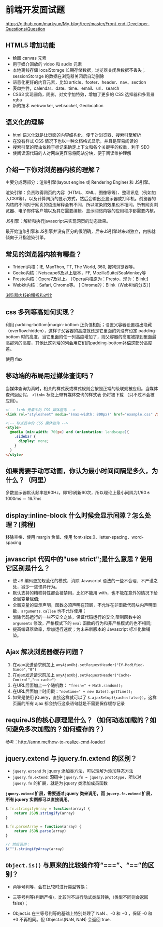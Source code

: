 # 前端开发面试题

<https://github.com/markyun/My-blog/tree/master/Front-end-Developer-Questions/Question>

## HTML5 增加功能

* 绘画 canvas 元素
* 用于媒介回放的 video 和 audio 元素
* 本地离线存储 localStorage 长期存储数据，浏览器关闭后数据不丢失；sessionStorage 的数据在浏览器关闭后自动删除
* 语意化更好的内容元素，比如 article、footer、header、nav、section
* 表单控件，calendar、date、time、email、url、search
* CSS3 实现圆角，阴影，对文字加特效，增加了更多的 CSS 选择器和多背景 rgba
* 新的技术 webworker, websocket, Geolocation

## 语义化的理解

* html 语义化就是让页面的内容结构化，便于对浏览器、搜索引擎解析
* 在没有样式 CSS 情况下也以一种文档格式显示，并且是容易阅读的
* 搜索引擎的爬虫依赖于标记来确定上下文和各个关键字的权重，利于 SEO
* 使阅读源代码的人对网站更容易将网站分块，便于阅读维护理解

## 介绍一下你对浏览器内核的理解？

主要分成两部分：渲染引擎(layout engine 或 Rendering Engine) 和 JS引擎。

渲染引擎：负责取得网页的内容（HTML、XML、图像等等）、整理讯息（例如加入CSS等），以及计算网页的显示方式，然后会输出至显示器或打印机。浏览器的内核的不同对于网页的语法解释会有不同，所以渲染的效果也不相同。所有网页浏览器、电子邮件客户端以及其它需要编辑、显示网络内容的应用程序都需要内核。

JS引擎：解析和执行javascript来实现网页的动态效果。

最开始渲染引擎和JS引擎并没有区分的很明确，后来JS引擎越来越独立，内核就倾向于只指渲染引擎。

## 常见的浏览器内核有哪些？

* Trident内核：IE, MaxThon, TT, The World, 360, 搜狗浏览器等。
* Gecko内核：Netscape6及以上版本，FF, MozillaSuite/SeaMonkey等
* Presto内核：Opera7及以上。      [Opera内核原为：Presto，现为：Blink;]
* Webkit内核：Safari, Chrome等。   [ Chrome的：Blink（WebKit的分支）]

[浏览器内核的解析和对比](http://www.cnblogs.com/fullhouse/archive/2011/12/19/2293455.html)

## css 多列等高如何实现？

利用 padding-bottom|margin-bottom 正负值相抵；设置父容器设置超出隐藏（overflow:hidden），这样子父容器的高度就还是它里面的列没有设定 padding-bottom 时的高度，当它里面的任一列高度增加了，则父容器的高度被撑到里面最高那列的高度，其他比这列矮的列会用它们的padding-bottom补偿这部分高度差。

使用 flex

## 移动端的布局用过媒体查询吗？

当媒体查询为真时，相关的样式表或样式规则会按照正常的级联规被应用。当媒体查询返回假， `<link>` 标签上带有媒体查询的样式表 仍将被下载 （只不过不会被应用）。

```html
<!-- link 元素中的 CSS 媒体查询 -->
<link rel="stylesheet" media="(max-width: 800px)" href="example.css" />
```

```html
<!-- 样式表中的 CSS 媒体查询 -->
<style>
  @media (min-width: 700px) and (orientation: landscape){
    .sidebar {
      display: none;
    }
  }
</style>
```

## 如果需要手动写动画，你认为最小时间间隔是多久，为什么？（阿里）

多数显示器默认频率是60Hz，即1秒刷新60次，所以理论上最小间隔为1/60＊1000ms ＝ 16.7ms

## display:inline-block 什么时候会显示间隙？怎么处理？(携程)

移除空格、使用 margin 负值、使用 font-size:0、letter-spacing、word-spacing

## javascript 代码中的"use strict";是什么意思 ? 使用它区别是什么？

* 使 JS 编码更加规范化的模式，消除 Javascript 语法的一些不合理、不严谨之处，减少一些怪异行为。
* 默认支持的糟糕特性都会被禁用，比如不能用 with，也不能在意外的情况下给全局变量赋值;
* 全局变量的显示声明，函数必须声明在顶层，不允许在非函数代码块内声明函数，`arguments.callee` 也不允许使用；
* 消除代码运行的一些不安全之处，保证代码运行的安全,限制函数中的 `arguments` 修改，严格模式下的 `eval` 函数的行为和非严格模式的也不相同;
* 提高编译器效率，增加运行速度；为未来新版本的 Javascript 标准化做铺垫。

## Ajax 解决浏览器缓存问题？

1. 在ajax发送请求前加上 `anyAjaxObj.setRequestHeader("If-Modified-Since","0")`
1. 在ajax发送请求前加上 `anyAjaxObj.setRequestHeader("Cache-Control","no-cache")`
1. 在URL后面加上一个随机数： `"fresh=" + Math.random();`
1. 在URL后面加上时间戳：`"nowtime=" + new Date().getTime();`
1. 如果是使用 jQuery，直接这样就可以了 `$.ajaxSetup({cache:false})`。这样页面的所有 ajax 都会执行这条语句就是不需要保存缓存记录

## requireJS的核心原理是什么？（如何动态加载的？如何避免多次加载的？如何缓存的？）

参考：<http://annn.me/how-to-realize-cmd-loader/>

## jquery.extend 与 jquery.fn.extend 的区别？

* `jquery.extend` 为 jquery 添加类方法，可以理解为添加静态方法
* `jquery.fn.extend`: 源码中 `jquery.fn = jquery.prototype`，所以对 `jquery.fn` 的扩展，就是为 jquery 类添加成员函数

**`jquery.extend` 扩展，需要通过 jquery 类来调用，而 `jquery.fn.extend` 扩展，所有 jquery 实例都可以直接调用。**

```javascript
$.fn.stringifyArray = function(array) {
    return JSON.stringify(array)
}

$.fn.parseArray = function(array) {
    return JSON.parse(array)
}

// 然后调用：
$("").stringifyArray(array)
```

## `Object.is()` 与原来的比较操作符“===”、“==”的区别？

* 两等号判等，会在比较时进行类型转换；
* 三等号判等(判断严格)，比较时不进行隐式类型转换,（类型不同则会返回false）；

* Object.is 在三等号判等的基础上特别处理了 NaN 、-0 和 +0 ，保证 -0 和 +0 不再相同。但 Object.is(NaN, NaN) 会返回 true.
